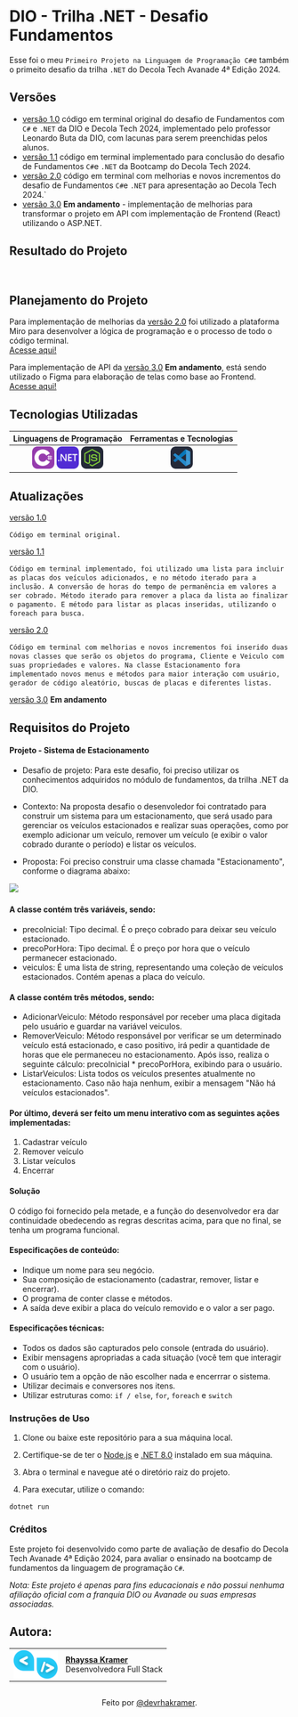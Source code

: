 # DIO - Trilha .NET - Desafio Fundamentos

Esse foi o meu `Primeiro Projeto na Linguagem de Programação C#`e também o primeito desafio da trilha `.NET` do Decola Tech Avanade 4ª Edição 2024. 

## Versões
- [versão 1.0](https://github.com/rhayssakramer/trilha-dotnet-desafio-fundamentos.git) código em terminal original do desafio de Fundamentos com `C#` e `.NET` da DIO e Decola Tech 2024, implementado pelo professor Leonardo Buta da DIO, com lacunas para serem preenchidas pelos alunos.  
- [versão 1.1](https://github.com/rhayssakramer/trilha-dotnet-desafio-fundamentos.git) código em terminal implementado para conclusão do desafio de Fundamentos `C#`e `.NET` da Bootcamp do Decola Tech 2024.
- [versão 2.0](https://github.com/rhayssakramer/trilha-dotnet-desafio-fundamentos.git) código em terminal com melhorias e novos incrementos do desafio de Fundamentos `C#`e `.NET` para apresentação ao Decola Tech 2024.`
- [versão 3.0]() **Em andamento** - implementação de melhorias para transformar o projeto em API com implementação de Frontend (React) utilizando o ASP.NET.

## Resultado do Projeto
<img>

## Planejamento do Projeto
Para implementação de melhorias da [versão 2.0](https://github.com/rhayssakramer/trilha-dotnet-desafio-fundamentos.git) foi utilizado a plataforma Miro para desenvolver a lógica de programação e o processo de todo o código terminal.  
[Acesse aqui!](https://miro.com/welcomeonboard/WThoVHduTURrNXRucXd3ckFJZlJXYUpKdXBiSU1vbWptYURRaFVncEREVlJWRWxRQktBQ2h4NlVrSzZnSTFQc3wzNDU4NzY0NTc2Mjc1ODc1MDE4fDI=?share_link_id=85434865934)

Para implementação de API da [versão 3.0]() **Em andamento**, está sendo utilizado o Figma para elaboração de telas como base ao Frontend.  
[Acesse aqui!](https://www.figma.com/file/elOMqzYfEtznfTvrO774mg/Park-Olinda-Estacionamento?type=design&node-id=0%3A1&mode=design&t=zQLnpJSIFGiXoWFM-1)

## Tecnologias Utilizadas

| Linguagens de Programação | Ferramentas e Tecnologias |
| :-----------------: | :-----------------------: |
| <img height="40" src="https://github.com/rhayssakramer/rhayssakramer/blob/main/assets/icon/C%23.svg"> <img height="40" src="https://github.com/rhayssakramer/rhayssakramer/blob/main/assets/icon/dotnet.svg"> <img height="40" src="https://github.com/rhayssakramer/rhayssakramer/blob/main/assets/icon/NodeJS-Dark.svg"> | <img height="40" src="https://github.com/rhayssakramer/rhayssakramer/blob/main/assets/icon/VSCode-Dark.svg">

## Atualizações
[versão 1.0](https://github.com/rhayssakramer/trilha-dotnet-desafio-fundamentos.git) 
```
Código em terminal original.
```
[versão 1.1](https://github.com/rhayssakramer/trilha-dotnet-desafio-fundamentos.git)
```
Código em terminal implementado, foi utilizado uma lista para incluir as placas dos veículos adicionados, e no método iterado para a inclusão. A conversão de horas do tempo de permanência em valores a ser cobrado. Método iterado para remover a placa da lista ao finalizar o pagamento. E método para listar as placas inseridas, utilizando o foreach para busca.
```
[versão 2.0](https://github.com/rhayssakramer/trilha-dotnet-desafio-fundamentos.git) 
```
Código em terminal com melhorias e novos incrementos foi inserido duas novas classes que serão os objetos do programa, Cliente e Veiculo com suas propriedades e valores. Na classe Estacionamento fora implementado novos menus e métodos para maior interação com usuário, gerador de código aleatório, buscas de placas e diferentes listas.
```

[versão 3.0]() **Em andamento** 

## Requisitos do Projeto

#### Projeto - Sistema de Estacionamento

- Desafio de projeto: Para este desafio, foi preciso utilizar os conhecimentos adquiridos no módulo de fundamentos, da trilha .NET da DIO.

- Contexto: Na proposta desafio o desenvoledor foi contratado para construir um sistema para um estacionamento, que será usado para gerenciar os veículos estacionados e realizar suas operações, como por exemplo adicionar um veículo, remover um veículo (e exibir o valor cobrado durante o período) e listar os veículos.

- Proposta: Foi preciso construir uma classe chamada "Estacionamento", conforme o diagrama abaixo:

<img width="200" src="https://github.com/rhayssakramer/trilha-dotnet-desafio-fundamentos/blob/main/diagrama_classe_estacionamento.png">

#### A classe contém três variáveis, sendo:

- precoInicial: Tipo decimal. É o preço cobrado para deixar seu veículo estacionado.
- precoPorHora: Tipo decimal. É o preço por hora que o veículo permanecer estacionado.
- veiculos: É uma lista de string, representando uma coleção de veículos estacionados. Contém apenas a placa do veículo.

#### A classe contém três métodos, sendo:

- AdicionarVeiculo: Método responsável por receber uma placa digitada pelo usuário e guardar na variável veiculos.
- RemoverVeiculo: Método responsável por verificar se um determinado veículo está estacionado, e caso positivo, irá pedir a quantidade de horas que ele permaneceu no estacionamento. Após isso, realiza o seguinte cálculo: precoInicial * precoPorHora, exibindo para o usuário.
- ListarVeiculos: Lista todos os veículos presentes atualmente no estacionamento. Caso não haja nenhum, exibir a mensagem "Não há veículos estacionados".

#### Por último, deverá ser feito um menu interativo com as seguintes ações implementadas:
1. Cadastrar veículo
2. Remover veículo
3. Listar veículos
4. Encerrar

#### Solução
O código foi fornecido pela metade, e a função do desenvolvedor era dar continuidade obedecendo as regras descritas acima, para que no final, se tenha um programa funcional.

#### Especificações de conteúdo:
- Indique um nome para seu negócio.
- Sua composição de estacionamento (cadastrar, remover, listar e encerrar).
- O programa de conter classe e métodos.
- A saída deve exibir a placa do veículo removido e o valor a ser pago.

#### Especificações técnicas:
- Todos os dados são capturados pelo console (entrada do usuário).
- Exibir mensagens apropriadas a cada situação (você tem que interagir com o usuário).
- O usuário tem a opção de não escolher nada e encerrrar o sistema.
- Utilizar decimais e conversores nos itens.
- Utilizar estruturas como: `if / else`, `for`, `foreach` e `switch`

### Instruções de Uso

1. Clone ou baixe este repositório para a sua máquina local.

2. Certifique-se de ter o [Node.js](https://nodejs.org/en/download/current) e [.NET 8.0](https://dotnet.microsoft.com/pt-br/download) instalado em sua máquina.

3. Abra o terminal e navegue até o diretório raiz do projeto.

4. Para executar, utilize o comando:
```
dotnet run
```

### Créditos
Este projeto foi desenvolvido como parte de avaliação de desafio do Decola Tech Avanade 4ª Edição 2024, para avaliar o ensinado na bootcamp de fundamentos da linguagem de programação `C#`.

*Nota: Este projeto é apenas para fins educacionais e não possui nenhuma afiliação oficial com a franquia DIO ou Avanade ou suas empresas associadas.*

## Autora:
<table>
  <tr>
    <td>
      <img width="80px" align="center" src="https://github.com/rhayssakramer/rhayssakramer/blob/main/assets/images/logo.png"/>
    </td>
    <td align="left">
      <a href="https://github.com/rhayssakramer">
        <span><b>Rhayssa Kramer</b></span>
      </a>
      <br>
      <span>Desenvolvedora Full Stack</span>
    </td>
  </tr>
</table>

##
<div align="center">Feito por <a href="https://github.com/rhayssakramer">@devrhakramer</a>.</div>
